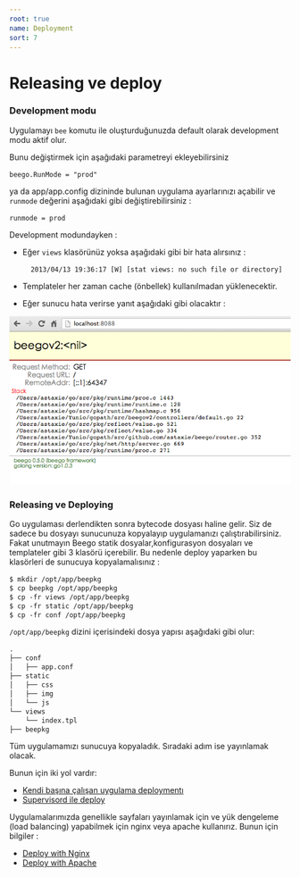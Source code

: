 ```yaml
---
root: true
name: Deployment
sort: 7
---
```



# Releasing ve deploy

### Development modu

Uygulamayı `bee` komutu ile oluşturduğunuzda default olarak development modu aktif olur.

Bunu değiştirmek için aşağıdaki parametreyi ekleyebilirsiniz

	beego.RunMode = "prod"

ya da app/app.config dizininde bulunan uygulama ayarlarınızı açabilir ve `runmode` değerini aşağıdaki gibi değiştirebilirsiniz : 

	runmode = prod

Development modundayken : 

- Eğer `views` klasörünüz yoksa aşağıdaki gibi bir hata alırsınız :

		2013/04/13 19:36:17 [W] [stat views: no such file or directory]

- Templateler her zaman cache (önbellek) kullanılmadan yüklenecektir.

- Eğer sunucu hata verirse yanıt aşağıdaki gibi olacaktır :

![](./../images/dev.png)


### Releasing ve Deploying

Go uygulaması derlendikten sonra bytecode dosyası haline gelir. Siz de sadece bu dosyayı sunucunuza kopyalayıp uygulamanızı çalıştırabilirsiniz. Fakat unutmayın Beego statik dosyalar,konfigurasyon dosyaları ve templateler gibi 3 klasörü içerebilir. Bu nedenle deploy yaparken bu klasörleri de sunucuya kopyalamalısınız :

	$ mkdir /opt/app/beepkg
	$ cp beepkg /opt/app/beepkg
	$ cp -fr views /opt/app/beepkg
	$ cp -fr static /opt/app/beepkg
	$ cp -fr conf /opt/app/beepkg

`/opt/app/beepkg` dizini içerisindeki dosya yapısı aşağıdaki gibi olur:

	.
	├── conf
	│   ├── app.conf
	├── static
	│   ├── css
	│   ├── img
	│   └── js
	└── views
	    └── index.tpl
	├── beepkg

Tüm uygulamamızı sunucuya kopyaladık. Sıradaki adım ise yayınlamak olacak.

Bunun için iki yol vardır:

- [Kendi başına çalışan uygulama deploymentı](./beego.md)
- [Supervisord ile deploy](./supervisor.md)
	

Uygulamalarımızda genellikle sayfaları yayınlamak için ve yük dengeleme (load balancing) yapabilmek için nginx veya apache kullanırız. Bunun için bilgiler :

- [Deploy with Nginx](./nginx.md)
- [Deploy with Apache](./apache.md)
